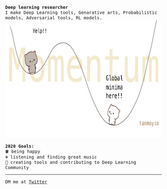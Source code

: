 <p>
 <samp><b>Deep learning researcher</b><br>I make Deep Learning tools, Genarative arts, Probabilistic models, Adversarial tools, RL models.</samp>
<img src='https://github.com/tanmoyio/tanmoyio/blob/master/momentum.JPG?raw=true' height='380px'>
 
 <samp><b>2020 Goals:</b><br>:four_leaf_clover: being happy<br>:snowflake: listening and finding great music<br>:mushroom: creating tools and contributing to Deep Learning Community</samp>
 <hr>
 <samp>DM me at <a href="https://twitter.com/tanmoyio">Twitter</a>
  </samp>
</p>
 </p>


<!--
**tanmoyio/tanmoyio** is a ✨ _special_ ✨ repository because its `README.md` (this file) appears on your GitHub profile.

Here are some ideas to get you started:

- 🔭 I’m currently working on ...
- 🌱 I’m currently learning ...
- 👯 I’m looking to collaborate on ...
- 🤔 I’m looking for help with ...
- 💬 Ask me about ...
- 📫 How to reach me: ...
- 😄 Pronouns: ...
- ⚡ Fun fact: ...
-->
